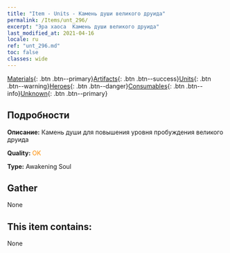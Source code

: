 ```yaml
---
title: "Item - Units - Камень души великого друида"
permalink: /Items/unt_296/
excerpt: "Эра хаоса  Камень души великого друида"
last_modified_at: 2021-04-16
locale: ru
ref: "unt_296.md"
toc: false
classes: wide
---
```

 [Materials](/ru/Items/){: .btn .btn--primary}[Artifacts](/ru/Items/Artifacts/){: .btn .btn--success}[Units](/ru/Items/Units/){: .btn .btn--warning}[Heroes](/ru/Items/Heroes/){: .btn .btn--danger}[Consumables](/ru/Items/Consumables/){: .btn .btn--info}[Unknown](/ru/Items/Unknown/){: .btn .btn--primary}

## Подробности
 **Описание:** Камень души для повышения уровня пробуждения великого друида

 **Quality:** <span style="color: #FF8C00">OK</span>

 **Type:** Awakening Soul

## Gather

  None

## This item contains:

  None

